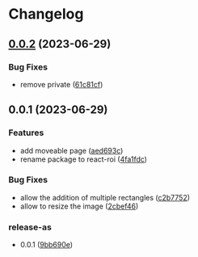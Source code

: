 # Changelog

## [0.0.2](https://github.com/zakodium-oss/react-roi/compare/v0.0.1...v0.0.2) (2023-06-29)


### Bug Fixes

* remove private ([61c81cf](https://github.com/zakodium-oss/react-roi/commit/61c81cf774900963df6c285f047ecbbe8d76c5b3))

## 0.0.1 (2023-06-29)


### Features

* add moveable page ([aed693c](https://github.com/zakodium-oss/react-roi/commit/aed693c137403f2b8e51981130bfb73075166d14))
* rename package to react-roi ([4fa1fdc](https://github.com/zakodium-oss/react-roi/commit/4fa1fdc92113c08f40017d8a1b1a4f0454f27c5f))


### Bug Fixes

* allow the addition of multiple rectangles ([c2b7752](https://github.com/zakodium-oss/react-roi/commit/c2b775238a10fa581f930e9bc706c8dfe5776532))
* allow to resize the image ([2cbef46](https://github.com/zakodium-oss/react-roi/commit/2cbef46b8faae31f660b6b3fd1939a2d1dbb0d9e))


### release-as

* 0.0.1 ([9bb690e](https://github.com/zakodium-oss/react-roi/commit/9bb690ea3f4788d3d71988b121948cd392e472db))
